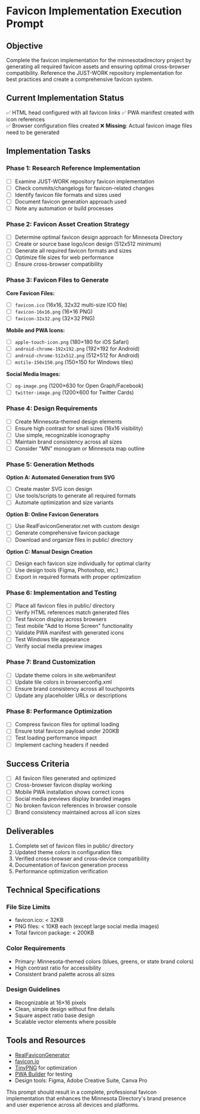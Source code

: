 # Favicon Implementation Execution Prompt

## Objective
Complete the favicon implementation for the minnesotadirectory project by generating all required favicon assets and ensuring optimal cross-browser compatibility. Reference the JUST-WORK repository implementation for best practices and create a comprehensive favicon system.

## Current Implementation Status
✅ HTML head configured with all favicon links
✅ PWA manifest created with icon references  
✅ Browser configuration files created
❌ **Missing**: Actual favicon image files need to be generated

## Implementation Tasks

### Phase 1: Research Reference Implementation
- [ ] Examine JUST-WORK repository favicon implementation
- [ ] Check commits/changelogs for favicon-related changes
- [ ] Identify favicon file formats and sizes used
- [ ] Document favicon generation approach used
- [ ] Note any automation or build processes

### Phase 2: Favicon Asset Creation Strategy
- [ ] Determine optimal favicon design approach for Minnesota Directory
- [ ] Create or source base logo/icon design (512x512 minimum)
- [ ] Generate all required favicon formats and sizes
- [ ] Optimize file sizes for web performance
- [ ] Ensure cross-browser compatibility

### Phase 3: Favicon Files to Generate
**Core Favicon Files:**
- [ ] `favicon.ico` (16x16, 32x32 multi-size ICO file)
- [ ] `favicon-16x16.png` (16×16 PNG)
- [ ] `favicon-32x32.png` (32×32 PNG)

**Mobile and PWA Icons:**
- [ ] `apple-touch-icon.png` (180×180 for iOS Safari)
- [ ] `android-chrome-192x192.png` (192×192 for Android)
- [ ] `android-chrome-512x512.png` (512×512 for Android)
- [ ] `mstile-150x150.png` (150×150 for Windows tiles)

**Social Media Images:**
- [ ] `og-image.png` (1200×630 for Open Graph/Facebook)
- [ ] `twitter-image.png` (1200×600 for Twitter Cards)

### Phase 4: Design Requirements
- [ ] Create Minnesota-themed design elements
- [ ] Ensure high contrast for small sizes (16x16 visibility)
- [ ] Use simple, recognizable iconography
- [ ] Maintain brand consistency across all sizes
- [ ] Consider "MN" monogram or Minnesota map outline

### Phase 5: Generation Methods
**Option A: Automated Generation from SVG**
- [ ] Create master SVG icon design
- [ ] Use tools/scripts to generate all required formats
- [ ] Automate optimization and size variants

**Option B: Online Favicon Generators**
- [ ] Use RealFaviconGenerator.net with custom design
- [ ] Generate comprehensive favicon package
- [ ] Download and organize files in public/ directory

**Option C: Manual Design Creation**
- [ ] Design each favicon size individually for optimal clarity
- [ ] Use design tools (Figma, Photoshop, etc.)
- [ ] Export in required formats with proper optimization

### Phase 6: Implementation and Testing
- [ ] Place all favicon files in public/ directory
- [ ] Verify HTML references match generated files
- [ ] Test favicon display across browsers
- [ ] Test mobile "Add to Home Screen" functionality
- [ ] Validate PWA manifest with generated icons
- [ ] Test Windows tile appearance
- [ ] Verify social media preview images

### Phase 7: Brand Customization
- [ ] Update theme colors in site.webmanifest
- [ ] Update tile colors in browserconfig.xml
- [ ] Ensure brand consistency across all touchpoints
- [ ] Update any placeholder URLs or descriptions

### Phase 8: Performance Optimization
- [ ] Compress favicon files for optimal loading
- [ ] Ensure total favicon payload under 200KB
- [ ] Test loading performance impact
- [ ] Implement caching headers if needed

## Success Criteria
- [ ] All favicon files generated and optimized
- [ ] Cross-browser favicon display working
- [ ] Mobile PWA installation shows correct icons
- [ ] Social media previews display branded images
- [ ] No broken favicon references in browser console
- [ ] Brand consistency maintained across all icon sizes

## Deliverables
1. Complete set of favicon files in public/ directory
2. Updated theme colors in configuration files
3. Verified cross-browser and cross-device compatibility
4. Documentation of favicon generation process
5. Performance optimization verification

## Technical Specifications

### File Size Limits
- favicon.ico: < 32KB
- PNG files: < 10KB each (except large social media images)
- Total favicon package: < 200KB

### Color Requirements
- Primary: Minnesota-themed colors (blues, greens, or state brand colors)
- High contrast ratio for accessibility
- Consistent brand palette across all sizes

### Design Guidelines
- Recognizable at 16×16 pixels
- Clean, simple design without fine details
- Square aspect ratio base design
- Scalable vector elements where possible

## Tools and Resources
- [RealFaviconGenerator](https://realfavicongenerator.net/)
- [favicon.io](https://favicon.io/)
- [TinyPNG](https://tinypng.com/) for optimization
- [PWA Builder](https://www.pwabuilder.com/) for testing
- Design tools: Figma, Adobe Creative Suite, Canva Pro

This prompt should result in a complete, professional favicon implementation that enhances the Minnesota Directory's brand presence and user experience across all devices and platforms.
